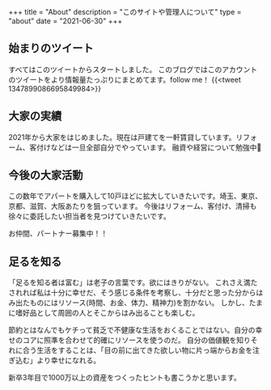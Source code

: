 +++
title = "About"
description = "このサイトや管理人について"
type = "about"
date = "2021-06-30"
+++

## 始まりのツイート
すべてはこのツイートからスタートしました。
このブログではこのアカウントのツイートをより情報量たっぷりにまとめてます。follow me！
{{<tweet 1347899086695849984>}}

## 大家の実績
2021年から大家をはじめました。現在は戸建てを一軒賃貸しています。リフォーム、客付けなどは一旦全部自分でやっています。
融資や経営について勉強中💪

## 今後の大家活動
この数年でアパートを購入して10戸ほどに拡大していきたいです。埼玉、東京、京都、滋賀、大阪あたりを狙っています。
今後はリフォーム、客付け、清掃も徐々に委託したい担当者を見つけていきたいです。

お仲間、パートナー募集中！！

## 足るを知る
「足るを知る者は富む」は老子の言葉です。欲にはきりがない。
これさえ満たされれば私は十分に幸せだ、そう感じる条件を考察し、十分だと思った分からはみ出たものにはリソース(時間、お金、体力、精神力)を割かない。
しかし、たまに嗜好品として周囲の人とそこからはみ出ることも楽しむ。

節約とはなんでもケチって貧乏で不健康な生活をおくることではない。自分の幸せのコアに照準を合わせて的確にリソースを使うのだ。
自分の価値観を知りそれに合う生活をすることは、「目の前に出てきた欲しい物に片っ端からお金を注ぎ込む」より幸せになれる。

新卒3年目で1000万以上の資産をつくったヒントも書こうかと思います。